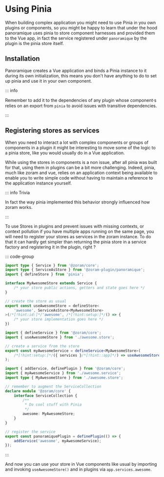 # Using Pinia

When building complex application you might need to use Pinia in you own plugins
or components, so you might be happy to learn that under the hood panoramique
uses pinia to store component harnesses and provided them to the Vue app, in
fact the service registered under `panoramique` by the plugin is the pinia store
itself.

## Installation

Panoramique creates a Vue application and binds a Pinia instance to it during
its own initialization, this means you don't have anything to do to set up pinia
and use it in your own component.

::: info

Remember to add it to the dependencies of any plugin whose component⸱s relies on
an export from `pinia` to avoid issues with transitive dependencies.

:::

## Registering stores as services

When you need to interact a lot with complex components or groups of components
in a plugin it might be interesting to move some of the logic to a pinia store,
like you would usually do in a Vue application.

While using the stores in components is a non issue, after all pinia was built
for that, using them in plugins can be a bit more challenging. Indeed, pinia,
much like zoram and vue, relies on an application context being available to
enable you to write simple code without having to maintain a reference to the
application instance yourself.

::: info Trivia

In fact the way pinia implemented this behavior strongly influenced how zoram
works.

:::

To use Stores in plugins and prevent issues with missing contexts, or context
pollution if you have multiple apps running on the same page, you will need to
register your stores as services in the zoram instance. To do that it can hardly
get simpler than returning the pinia store in a service factory and registering
it in the plugin, right ?

::: code-group

```ts [awesome.store.ts]
import type { Service } from '@zoram/core';
import type { ServiceAsStore } from '@zoram-plugin/panoramique';
import { defineStore } from 'pinia';

interface MyAwesomeStore extends Service {
	/* your store public actions, getters and state goes here */
}

// create the store as usual
export const useAwesomeStore = defineStore<
	'awesome', ServiceAsStore<MyAwesomeStore>
>(/*[!hint:id:]*/'awesome', /*[!hint:setup:]*/() => {
	/* your store implementation goes here */
})
```

```ts [awesome.service.ts]
import { defineService } from '@zoram/core';
import { useAwesomeStore } from './awesome.store';

// create a service from the store
export const myAwesomeService = defineService<MyAwesomeStore>(
	/*[!hint:setup:]*/({ services }/*[!hint::app]*/) => useAwesomeStore()
);
```

```ts [awesome.plugin.ts]
import { addService, definePlugin } from '@zoram/core';
import { myAwesomeService } from './awesome.service';
import type { MyAwesomeStore } from './awesome.store';

// remember to augment the ServiceCollection
declare module '@zoram/core' {
	interface ServiceCollection {
		/**
		 * Do cool stuff with Pinia
		 */
		awesome: MyAwesomeStore;
	}
}

// register the service
export const panoramiquePlugin = definePlugin(() => {
	addService('awesome', myAwesomeService);
});
```

:::

And now you can use your store in Vue components like usual by importing and
invoking `useAwesomeStore()` and in plugins via `app.services.awesome`.
